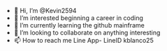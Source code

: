 - 👋 Hi, I’m @Kevin2594
- 👀 I’m interested beginning a career in coding
- 🌱 I’m currently learning the github mainframe
- 💞️ I’m looking to collaborate on anything interesting 
- 📫 How to reach me Line App- LineID kblanco25

<!---
Kevin2594/Kevin2594 is a ✨ special ✨ repository because its `README.md` (this file) appears on your GitHub profile.
You can click the Preview link to take a look at your changes.
--->
